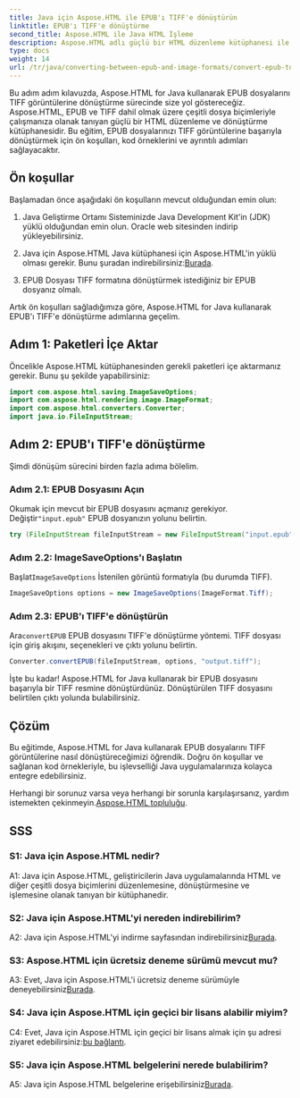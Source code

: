 ```yaml
---
title: Java için Aspose.HTML ile EPUB'ı TIFF'e dönüştürün
linktitle: EPUB'ı TIFF'e dönüştürme
second_title: Aspose.HTML ile Java HTML İşleme
description: Aspose.HTML adlı güçlü bir HTML düzenleme kütüphanesi ile EPUB dosyalarını Java'da TIFF görüntülerine nasıl dönüştüreceğinizi öğrenin.
type: docs
weight: 14
url: /tr/java/converting-between-epub-and-image-formats/convert-epub-to-tiff/
---
```

Bu adım adım kılavuzda, Aspose.HTML for Java kullanarak EPUB dosyalarını TIFF görüntülerine dönüştürme sürecinde size yol göstereceğiz. Aspose.HTML, EPUB ve TIFF dahil olmak üzere çeşitli dosya biçimleriyle çalışmanıza olanak tanıyan güçlü bir HTML düzenleme ve dönüştürme kütüphanesidir. Bu eğitim, EPUB dosyalarınızı TIFF görüntülerine başarıyla dönüştürmek için ön koşulları, kod örneklerini ve ayrıntılı adımları sağlayacaktır.

## Ön koşullar

Başlamadan önce aşağıdaki ön koşulların mevcut olduğundan emin olun:

1. Java Geliştirme Ortamı
Sisteminizde Java Development Kit'in (JDK) yüklü olduğundan emin olun. Oracle web sitesinden indirip yükleyebilirsiniz.

2. Java için Aspose.HTML
 Java kütüphanesi için Aspose.HTML'in yüklü olması gerekir. Bunu şuradan indirebilirsiniz:[Burada](https://releases.aspose.com/html/java/).

3. EPUB Dosyası
TIFF formatına dönüştürmek istediğiniz bir EPUB dosyanız olmalı.

Artık ön koşulları sağladığımıza göre, Aspose.HTML for Java kullanarak EPUB'ı TIFF'e dönüştürme adımlarına geçelim.

## Adım 1: Paketleri İçe Aktar

Öncelikle Aspose.HTML kütüphanesinden gerekli paketleri içe aktarmanız gerekir. Bunu şu şekilde yapabilirsiniz:

```java
import com.aspose.html.saving.ImageSaveOptions;
import com.aspose.html.rendering.image.ImageFormat;
import com.aspose.html.converters.Converter;
import java.io.FileInputStream;
```

## Adım 2: EPUB'ı TIFF'e dönüştürme

Şimdi dönüşüm sürecini birden fazla adıma bölelim.

### Adım 2.1: EPUB Dosyasını Açın

 Okumak için mevcut bir EPUB dosyasını açmanız gerekiyor. Değiştir`"input.epub"` EPUB dosyanızın yolunu belirtin.

```java
try (FileInputStream fileInputStream = new FileInputStream("input.epub")) {
```

### Adım 2.2: ImageSaveOptions'ı Başlatın

 Başlat`ImageSaveOptions` İstenilen görüntü formatıyla (bu durumda TIFF).

```java
ImageSaveOptions options = new ImageSaveOptions(ImageFormat.Tiff);
```

### Adım 2.3: EPUB'ı TIFF'e dönüştürün

 Ara`convertEPUB` EPUB dosyasını TIFF'e dönüştürme yöntemi. TIFF dosyası için giriş akışını, seçenekleri ve çıktı yolunu belirtin.

```java
Converter.convertEPUB(fileInputStream, options, "output.tiff");
```

İşte bu kadar! Aspose.HTML for Java kullanarak bir EPUB dosyasını başarıyla bir TIFF resmine dönüştürdünüz. Dönüştürülen TIFF dosyasını belirtilen çıktı yolunda bulabilirsiniz.

## Çözüm

Bu eğitimde, Aspose.HTML for Java kullanarak EPUB dosyalarını TIFF görüntülerine nasıl dönüştüreceğimizi öğrendik. Doğru ön koşullar ve sağlanan kod örnekleriyle, bu işlevselliği Java uygulamalarınıza kolayca entegre edebilirsiniz.

Herhangi bir sorunuz varsa veya herhangi bir sorunla karşılaşırsanız, yardım istemekten çekinmeyin.[Aspose.HTML topluluğu](https://forum.aspose.com/).

## SSS

### S1: Java için Aspose.HTML nedir?

A1: Java için Aspose.HTML, geliştiricilerin Java uygulamalarında HTML ve diğer çeşitli dosya biçimlerini düzenlemesine, dönüştürmesine ve işlemesine olanak tanıyan bir kütüphanedir.

### S2: Java için Aspose.HTML'yi nereden indirebilirim?

 A2: Java için Aspose.HTML'yi indirme sayfasından indirebilirsiniz[Burada](https://releases.aspose.com/html/java/).

### S3: Aspose.HTML için ücretsiz deneme sürümü mevcut mu?

 A3: Evet, Java için Aspose.HTML'i ücretsiz deneme sürümüyle deneyebilirsiniz[Burada](https://releases.aspose.com/).

### S4: Java için Aspose.HTML için geçici bir lisans alabilir miyim?

 C4: Evet, Java için Aspose.HTML için geçici bir lisans almak için şu adresi ziyaret edebilirsiniz:[bu bağlantı](https://purchase.aspose.com/temporary-license/).

### S5: Java için Aspose.HTML belgelerini nerede bulabilirim?

 A5: Java için Aspose.HTML belgelerine erişebilirsiniz[Burada](https://reference.aspose.com/html/java/).